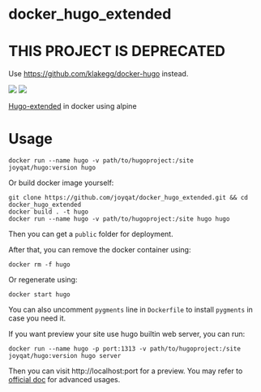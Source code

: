 # docker_hugo_extended

# THIS PROJECT IS DEPRECATED
Use https://github.com/klakegg/docker-hugo instead.

[![](https://images.microbadger.com/badges/image/joyqat/hugo.svg)](https://microbadger.com/images/joyqat/hugo)  [![](https://images.microbadger.com/badges/version/joyqat/hugo.svg)](https://microbadger.com/images/joyqat/hugo)

[Hugo-extended](https://github.com/gohugoio/hugo) in docker using alpine

# Usage

```shell
docker run --name hugo -v path/to/hugoproject:/site joyqat/hugo:version hugo
```

Or build docker image yourself:

```shell
git clone https://github.com/joyqat/docker_hugo_extended.git && cd docker_hugo_extended
docker build . -t hugo
docker run --name hugo -v path/to/hugoproject:/site hugo hugo
```

Then you can get a `public` folder for deployment.

After that, you can remove the docker container using:
```shell
docker rm -f hugo
```
Or regenerate using:
```shell
docker start hugo
```

You can also uncomment `pygments` line in `Dockerfile` to install `pygments` in case you need it.

If you want preview your site use hugo builtin web server, you can run:
```shell
docker run --name hugo -p port:1313 -v path/to/hugoproject:/site joyqat/hugo:version hugo server
```
Then you can visit http://localhost:port for a preview.
You may refer to [official doc](https://gohugo.io/commands/) for advanced usages.
